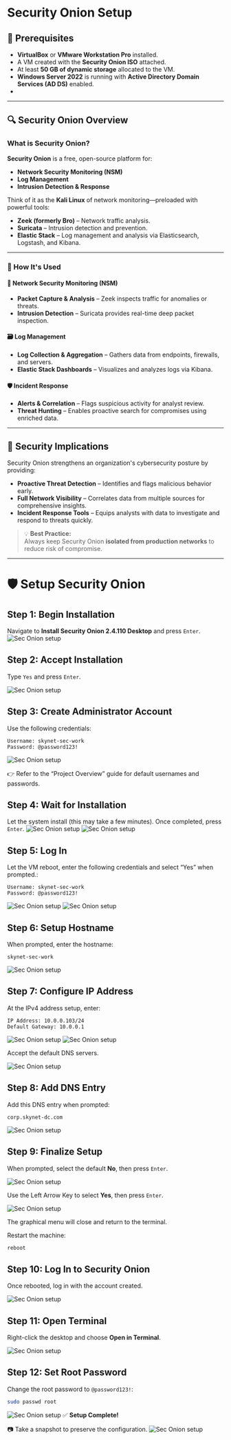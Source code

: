 # Security Onion Setup

## 📝 Prerequisites

- **VirtualBox** or **VMware Workstation Pro** installed.
- A VM created with the **Security Onion ISO** attached.
- At least **50 GB of dynamic storage** allocated to the VM.
- **Windows Server 2022** is running with **Active Directory Domain Services (AD DS)** enabled.
- 
---

## 🔍 Security Onion Overview

### What is Security Onion?

**Security Onion** is a free, open-source platform for:
- **Network Security Monitoring (NSM)**
- **Log Management**
- **Intrusion Detection & Response**

Think of it as the **Kali Linux** of network monitoring—preloaded with powerful tools:

- **Zeek (formerly Bro)** – Network traffic analysis.
- **Suricata** – Intrusion detection and prevention.
- **Elastic Stack** – Log management and analysis via Elasticsearch, Logstash, and Kibana.

---

### 🔧 How It's Used

#### 📡 Network Security Monitoring (NSM)
- **Packet Capture & Analysis** – Zeek inspects traffic for anomalies or threats.
- **Intrusion Detection** – Suricata provides real-time deep packet inspection.

#### 🗃️ Log Management
- **Log Collection & Aggregation** – Gathers data from endpoints, firewalls, and servers.
- **Elastic Stack Dashboards** – Visualizes and analyzes logs via Kibana.

#### 🛡️ Incident Response
- **Alerts & Correlation** – Flags suspicious activity for analyst review.
- **Threat Hunting** – Enables proactive search for compromises using enriched data.

---

## 🔐 Security Implications

Security Onion strengthens an organization's cybersecurity posture by providing:

- **Proactive Threat Detection** – Identifies and flags malicious behavior early.
- **Full Network Visibility** – Correlates data from multiple sources for comprehensive insights.
- **Incident Response Tools** – Equips analysts with data to investigate and respond to threats quickly.

> 💡 **Best Practice:**  
> Always keep Security Onion **isolated from production networks** to reduce risk of compromise.

---

# 🛡️ Setup Security Onion

## Step 1: Begin Installation

Navigate to **Install Security Onion 2.4.110 Desktop** and press `Enter`.
![Sec Onion setup](imgs/seconion.png)

## Step 2: Accept Installation

Type `Yes` and press `Enter`.

![Sec Onion setup](imgs/seconion1.png)

## Step 3: Create Administrator Account

Use the following credentials:

```
Username: skynet-sec-work
Password: @password123!
```
![Sec Onion setup](imgs/seconion2.png)

👉 Refer to the “Project Overview” guide for default usernames and passwords.

## Step 4: Wait for Installation

Let the system install (this may take a few minutes). Once completed, press `Enter`.
![Sec Onion setup](imgs/seconion3.png)
![Sec Onion setup](imgs/seconion4.png)
## Step 5: Log In

Let the VM reboot, enter the following credentials and select “Yes” when prompted.:

```
Username: skynet-sec-work
Password: @password123!
```
![Sec Onion setup](imgs/seconion5.png)
![Sec Onion setup](imgs/seconion6.png)

## Step 6: Setup Hostname

When prompted, enter the hostname:

```
skynet-sec-work
```
![Sec Onion setup](imgs/seconion7.png)

## Step 7: Configure IP Address

At the IPv4 address setup, enter:

```
IP Address: 10.0.0.103/24
Default Gateway: 10.0.0.1
```
![Sec Onion setup](imgs/seconion8.png)
![Sec Onion setup](imgs/seconion9.png)

Accept the default DNS servers.

![Sec Onion setup](imgs/seconion10.png)

## Step 8: Add DNS Entry

Add this DNS entry when prompted:

```
corp.skynet-dc.com
```
![Sec Onion setup](imgs/seconion11.png)

## Step 9: Finalize Setup

When prompted, select the default **No**, then press `Enter`.

![Sec Onion setup](imgs/seconion12.png)

Use the Left Arrow Key to select **Yes**, then press `Enter`.

![Sec Onion setup](imgs/seconion13.png)

The graphical menu will close and return to the terminal.

Restart the machine:

```bash
reboot
```

## Step 10: Log In to Security Onion

Once rebooted, log in with the account created.

![Sec Onion setup](imgs/seconion14.png)

## Step 11: Open Terminal

Right-click the desktop and choose **Open in Terminal**.

![Sec Onion setup](imgs/seconion15.png)

## Step 12: Set Root Password

Change the root password to `@password123!`:

```bash
sudo passwd root
```
![Sec Onion setup](imgs/seconion16.png)
✅ **Setup Complete!**


📷 Take a snapshot to preserve the configuration.
![Sec Onion setup](imgs/seconion17.png)
